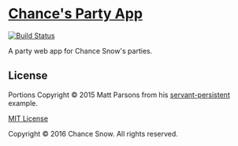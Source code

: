 # [Chance's Party App](http://chancesnow.me/party)

[![Build Status](https://travis-ci.org/chances/chances-party.svg)](https://travis-ci.org/chances/chances-party)

A party web app for Chance Snow's parties.

## License

Portions Copyright &copy; 2015 Matt Parsons from his
[servant-persistent](https://github.com/parsonsmatt/servant-persistent) example.

[MIT License](http://opensource.org/licenses/MIT)

Copyright &copy; 2016 Chance Snow. All rights reserved.
